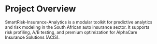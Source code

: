 # Project Overview

SmartRisk-Insurance-Analytics is a modular toolkit for predictive analytics and risk modeling in the South African auto insurance sector. It supports risk profiling, A/B testing, and premium optimization for AlphaCare Insurance Solutions (ACIS). 